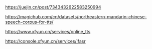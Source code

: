 https://juejin.cn/post/7343432622583250994

https://magichub.com/cn/datasets/northeastern-mandarin-chinese-speech-corpus-for-tts/


https://www.xfyun.cn/services/online_tts


https://console.xfyun.cn/services/lfasr